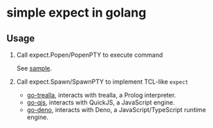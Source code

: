 # simple expect in golang

## Usage

1. Call expect.Popen/PopenPTY to execute command

    See [sample](sample/main.go).

2. Call expect.Spawn/SpawnPTY to implement TCL-like `expect`

    - [go-trealla](https://github.com/rosbit/go-trealla), interacts with trealla, a Prolog interpreter.
    - [go-qjs](https://github.com/rosbit/go-qjs), interacts with QuickJS, a JavaScript engine.
    - [go-deno](https://github.com/rosbit/go-deno), interacts with Deno, a JavaScript/TypeScript runtime engine.
